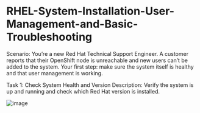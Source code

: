 # RHEL-System-Installation-User-Management-and-Basic-Troubleshooting

Scenario:
You’re a new Red Hat Technical Support Engineer. A customer reports that their OpenShift node is unreachable and new users can’t be added to the system. Your first step: make sure the system itself is healthy and that user management is working.

Task 1: Check System Health and Version
Description:
Verify the system is up and running and check which Red Hat version is installed.

![image](https://github.com/user-attachments/assets/b2e6da2f-9aba-4e5c-916b-c24f6c4a8ff1)
